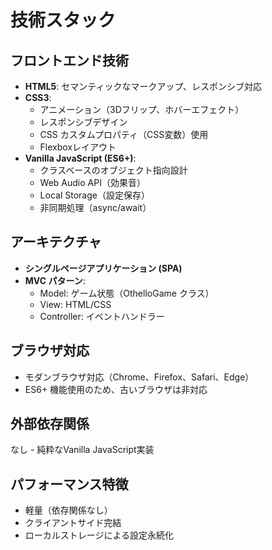 # 技術スタック

## フロントエンド技術
- **HTML5**: セマンティックなマークアップ、レスポンシブ対応
- **CSS3**: 
  - アニメーション（3Dフリップ、ホバーエフェクト）
  - レスポンシブデザイン
  - CSS カスタムプロパティ（CSS変数）使用
  - Flexboxレイアウト
- **Vanilla JavaScript (ES6+)**:
  - クラスベースのオブジェクト指向設計
  - Web Audio API（効果音）
  - Local Storage（設定保存）
  - 非同期処理（async/await）

## アーキテクチャ
- **シングルページアプリケーション (SPA)**
- **MVC パターン**:
  - Model: ゲーム状態（OthelloGame クラス）
  - View: HTML/CSS
  - Controller: イベントハンドラー

## ブラウザ対応
- モダンブラウザ対応（Chrome、Firefox、Safari、Edge）
- ES6+ 機能使用のため、古いブラウザは非対応

## 外部依存関係
なし - 純粋なVanilla JavaScript実装

## パフォーマンス特徴
- 軽量（依存関係なし）
- クライアントサイド完結
- ローカルストレージによる設定永続化